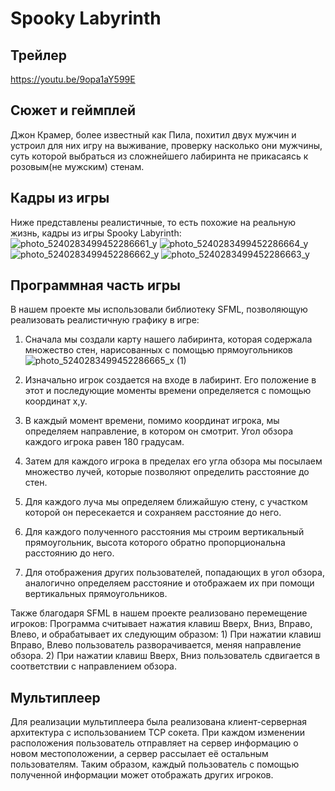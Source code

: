 # Spooky Labyrinth

## Трейлер

https://youtu.be/9opa1aY599E


## Сюжет и геймплей

Джон Крамер, более известный как Пила, похитил двух мужчин и устроил для них игру на выживание, проверку насколько они мужчины, суть которой выбраться из сложнейшего лабиринта не прикасаясь к розовым(не мужским) стенам.

## Кадры из игры

Ниже представлены реалистичные, то есть похожие на реальную жизнь, кадры из игры Spooky Labyrinth:
![photo_5240283499452286661_y](https://user-images.githubusercontent.com/91669954/207206206-af497311-0949-428d-8060-764c9c50f94d.jpg)
![photo_5240283499452286664_y](https://user-images.githubusercontent.com/91669954/207206214-33d54dc1-0f56-4fc2-9ad6-0bea5ba12610.jpg)
![photo_5240283499452286662_y](https://user-images.githubusercontent.com/91669954/207206223-6bdc5c20-3fc5-44ec-9d30-4b6f1747cb7c.jpg)
![photo_5240283499452286663_y](https://user-images.githubusercontent.com/91669954/207206230-0e7f1437-13ce-4a74-a31b-21e893380716.jpg)



## Программная часть игры

В нашем проекте мы использовали библиотеку SFML, позволяющую реализовать реалистичную графику в игре:
1) Сначала мы создали карту нашего лабиринта, которая содержала множество стен, нарисованных с помощью прямоугольников
![photo_5240283499452286665_x (1)](https://user-images.githubusercontent.com/91669954/207206316-ca0ce860-fbd2-4743-afef-2571bd6a9857.jpg)

2) Изначально игрок создается на входе в лабиринт. Его положение в этот и последующие моменты времени определяется с помощью координат x,y.
3) В каждый момент времени, помимо координат игрока, мы определяем направление, в котором он смотрит. Угол обзора каждого игрока равен 180 градусам.
4) Затем для каждого игрока в пределах его угла обзора мы посылаем множество лучей, которые позволяют определить расстояние до стен.
5) Для каждого луча мы определяем ближайшую стену, с участком которой он пересекается и сохраняем расстояние до него.
6) Для каждого полученного расстояния мы строим вертикальный прямоугольник, высота которого обратно пропорциональна расстоянию до него.
7) Для отображения других пользователей, попадающих в угол обзора, аналогично определяем расстояние и отображаем их при помощи вертикальных прямоугольников.

Также благодаря SFML в нашем проекте реализовано перемещение игроков:
Программа считывает нажатия клавиш Вверх, Вниз, Вправо, Влево, и обрабатывает их следующим образом:
	1) При нажатии клавиш Вправо, Влево пользователь разворачивается, меняя направление обзора.
	2) При нажатии клавиш Вверх, Вниз пользователь сдвигается в соответствии с направлением обзора.
	
## Мультиплеер

Для реализации мультиплеера была реализована клиент-серверная архитектура с использованием TCP сокета.
При каждом изменении расположения пользователь отправляет на сервер информацию о новом местоположении, а сервер рассылает её остальным пользователям.
Таким образом, каждый пользователь с помощью полученной информации может отображать других игроков.
